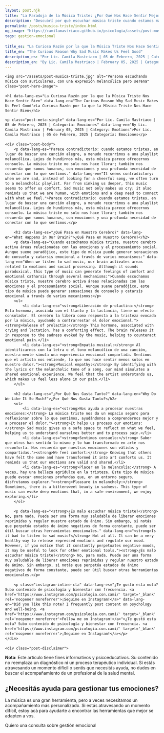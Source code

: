```yaml
---
layout: post.njk
title: "La Paradoja de la Música Triste: ¿Por Qué Nos Hace Sentir Mejor? | Blog Camila Mastriaco"
description: "Descubrí por qué escuchar música triste cuando estamos mal puede ser reconfortante. La ciencia detrás de la liberación de prolactina, la empatía y la catarsis emocional."
permalink: /posts/musica-triste/index.html
og_image: "https://camilamastriaco.github.io/psicologia/assets/post-musica-triste.jpg"
tags: gestion-emocional

title_es: "La Curiosa Razón por la que la Música Triste Nos Hace Sentir Bien"
title_en: "The Curious Reason Why Sad Music Makes Us Feel Good"
description_es: "Por Lic. Camila Mastriaco | 05 de Febrero, 2025 | Categoría: Emociones"
description_en: "By Lic. Camila Mastriaco | February 05, 2025 | Category: Emotions"
---
```





    <img src="/assets/post-musica-triste.jpg" alt="Persona escuchando música con auriculares, con una expresión melancólica pero serena" class="post-hero-image">
    
    <h1 data-lang-es="La Curiosa Razón por la que la Música Triste Nos Hace Sentir Bien" data-lang-en="The Curious Reason Why Sad Music Makes Us Feel Good">La Curiosa Razón por la que la Música Triste Nos Hace Sentir Bien</h1>
<div id="share-buttons-container"></div>

    <p class="post-meta-single" data-lang-es="Por Lic. Camila Mastriaco | 05 de Febrero, 2025 | Categoría: Emociones" data-lang-en="By Lic. Camila Mastriaco | February 05, 2025 | Category: Emotions">Por Lic. Camila Mastriaco | 05 de Febrero, 2025 | Categoría: Emociones</p>
    
    <div class="post-body">
        <p data-lang-es="Parece contradictorio: cuando estamos tristes, en lugar de buscar una canción alegre, a menudo recurrimos a una playlist melancólica. Lejos de hundirnos más, esta música parece ofrecernos consuelo. La música triste no solo nos hace llorar; también nos recuerda que somos humanos, con emociones y una profunda necesidad de conectar con lo que sentimos." data-lang-en="It seems contradictory: when we are sad, instead of looking for a cheerful song, we often turn to a melancholic playlist. Far from sinking us deeper, this music seems to offer us comfort. Sad music not only makes us cry; it also reminds us that we are human, with emotions and a deep need to connect with what we feel.">Parece contradictorio: cuando estamos tristes, en lugar de buscar una canción alegre, a menudo recurrimos a una playlist melancólica. Lejos de hundirnos más, esta música parece ofrecernos consuelo. La música triste no solo nos hace llorar; también nos recuerda que somos humanos, con emociones y una profunda necesidad de conectar con lo que sentimos.</p>

        <h2 data-lang-es="¿Qué Pasa en Nuestro Cerebro?" data-lang-en="What Happens in Our Brain?">¿Qué Pasa en Nuestro Cerebro?</h2>
        <p data-lang-es="Cuando escuchamos música triste, nuestro cerebro activa áreas relacionadas con las emociones y el procesamiento social. Aunque suene paradójico, este tipo de música puede generar sensaciones de consuelo y catarsis emocional a través de varios mecanismos:" data-lang-en="When we listen to sad music, our brain activates areas related to emotions and social processing. Although it sounds paradoxical, this type of music can generate feelings of comfort and emotional catharsis through several mechanisms:">Cuando escuchamos música triste, nuestro cerebro activa áreas relacionadas con las emociones y el procesamiento social. Aunque suene paradójico, este tipo de música puede generar sensaciones de consuelo y catarsis emocional a través de varios mecanismos:</p>
        <ul>
            <li data-lang-es="<strong>Liberación de prolactina:</strong> Esta hormona, asociada con el llanto y la lactancia, tiene un efecto consolador. El cerebro la libera como respuesta a la tristeza evocada por la música, ayudando a contrarrestar el dolor emocional."><strong>Release of prolactin:</strong> This hormone, associated with crying and lactation, has a comforting effect. The brain releases it in response to the sadness evoked by the music, helping to counteract emotional pain.</li>
            <li data-lang-es="<strong>Empatía musical:</strong> Al identificarnos con la letra o el tono melancólico de una canción, nuestra mente simula una experiencia emocional compartida. Sentimos que el artista nos entiende, lo que nos hace sentir menos solos en nuestro dolor."><strong>Musical empathy:</strong> By identifying with the lyrics or the melancholic tone of a song, our mind simulates a shared emotional experience. We feel that the artist understands us, which makes us feel less alone in our pain.</li>
        </ul>

        <h2 data-lang-es="¿Por Qué Nos Gusta Tanto?" data-lang-en="Why Do We Like It So Much?">¿Por Qué Nos Gusta Tanto?</h2>
        <ol>
            <li data-lang-es="<strong>Nos ayuda a procesar nuestras emociones:</strong> La música triste nos da un espacio seguro para reflexionar sobre lo que sentimos, ayudándonos a comprendernos mejor y a procesar el dolor."><strong>It helps us process our emotions:</strong> Sad music gives us a safe space to reflect on what we feel, helping us to understand ourselves better and to process pain.</li>
            <li data-lang-es="<strong>Sentimos consuelo:</strong> Saber que otros han sentido lo mismo y lo han transformado en arte nos reconforta. Nos recuerda que nuestras emociones son válidas y compartidas."><strong>We feel comfort:</strong> Knowing that others have felt the same and have transformed it into art comforts us. It reminds us that our emotions are valid and shared.</li>
            <li data-lang-es="<strong>Placer en la melancolía:</strong> A veces, hay una belleza agridulce en la tristeza. Este tipo de música puede evocar emociones profundas que, en un entorno seguro, disfrutamos explorar."><strong>Pleasure in melancholy:</strong> Sometimes, there is a bittersweet beauty in sadness. This type of music can evoke deep emotions that, in a safe environment, we enjoy exploring.</li>
        </ol>
        
        <p data-lang-es="<strong>¿Es malo escuchar música triste?</strong> No, para nada. Puede ser una forma muy saludable de liberar emociones reprimidas y regular nuestro estado de ánimo. Sin embargo, si notás que perpetúa estados de ánimo negativos de forma constante, puede ser útil buscar otras herramientas emocionales." data-lang-en="<strong>Is it bad to listen to sad music?</strong> Not at all. It can be a very healthy way to release repressed emotions and regulate our mood. However, if you notice that it constantly perpetuates negative moods, it may be useful to look for other emotional tools."><strong>¿Es malo escuchar música triste?</strong> No, para nada. Puede ser una forma muy saludable de liberar emociones reprimidas y regular nuestro estado de ánimo. Sin embargo, si notás que perpetúa estados de ánimo negativos de forma constante, puede ser útil buscar otras herramientas emocionales.</p>

        <p class="instagram-inline-cta" data-lang-es="¿Te gustó esta nota? Subo contenido de psicología y bienestar con frecuencia. <a href='https://www.instagram.com/psicologia.con.cami/' target='_blank' rel='noopener noreferrer'>¡Seguime en Instagram!</a>" data-lang-en="Did you like this note? I frequently post content on psychology and well-being. <a href='https://www.instagram.com/psicologia.con.cami/' target='_blank' rel='noopener noreferrer'>Follow me on Instagram!</a>">¿Te gustó esta nota? Subo contenido de psicología y bienestar con frecuencia. <a href='https://www.instagram.com/psicologia.con.cami/' target='_blank' rel='noopener noreferrer'>¡Seguime en Instagram!</a></p>
    </div>
    
    <div class="post-disclaimer">
<p data-lang-es="<strong>Nota:</strong> Este artículo tiene fines informativos y psicoeducativos. Su contenido no reemplaza un diagnóstico ni un proceso terapéutico individual. Si estás atravesando un momento difícil o sentís que necesitás ayuda, no dudes en buscar el acompañamiento de un profesional de la salud mental." data-lang-en="<strong>Disclaimer:</strong> This article is for informational and psychoeducational purposes only. It is not a substitute for a professional diagnosis or an individual therapeutic process. If you are going through a difficult time or feel you need help, do not hesitate to seek support from a mental health professional.">
<strong>Nota:</strong> Este artículo tiene fines informativos y psicoeducativos. Su contenido no reemplaza un diagnóstico ni un proceso terapéutico individual. Si estás atravesando un momento difícil o sentís que necesitás ayuda, no dudes en buscar el acompañamiento de un profesional de la salud mental.
</p>
</div>

<section id="cta-post" class="animate-on-scroll">
        <h2 data-lang-es="¿Necesitás ayuda para gestionar tus emociones?" data-lang-en="Need help managing your emotions?">¿Necesitás ayuda para gestionar tus emociones?</h2>
        <p data-lang-es="La música es una gran herramienta, pero a veces necesitamos un acompañamiento más personalizado. Si estás atravesando un momento difícil, estoy acá para ayudarte a encontrar las herramientas que mejor se adapten a vos." data-lang-en="Music is a great tool, but sometimes we need more personalized support. If you are going through a difficult time, I am here to help you find the tools that best suit you.">La música es una gran herramienta, pero a veces necesitamos un acompañamiento más personalizado. Si estás atravesando un momento difícil, estoy acá para ayudarte a encontrar las herramientas que mejor se adapten a vos.</p>
        <a 
            class="btn whatsapp-trigger" 
            data-location="post_musica_cta" 
            target="_blank" 
            rel="noopener noreferrer" 
            data-lang-es="Quiero una consulta sobre gestión emocional" 
            data-lang-en="I want a consultation about emotional management" 
            data-whatsapp-es="Hola Camila, leí tu nota sobre la música triste y las emociones, y quisiera consultarte sobre las sesiones." 
            data-whatsapp-en="Hi Camila, I read your note about sad music and emotions, and I would like to ask about the sessions." 
        >Quiero una consulta sobre gestión emocional</a>
    </section>